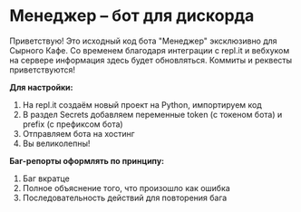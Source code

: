 # Менеджер – бот для дискорда

Приветствую! 
Это исходный код бота "Менеджер" эксклюзивно для Сырного Кафе.
Со временем благодаря интеграции с repl.it и вебхуком на сервере информация здесь будет обновляться.
Коммиты и реквесты приветствуются!

**Для  настройки:**
1. На repl.it создаём новый проект на Python, импортируем код
2. В раздел Secrets добавляем переменные token (с токеном бота) и prefix (с префиксом бота)
3. Отправляем бота на хостинг
4. Вы великолепны!

**Баг-репорты оформлять по принципу:**
1. Баг вкратце
2. Полное объяснение того, что произошло как ошибка
3. Последовательность действий для повторения бага
